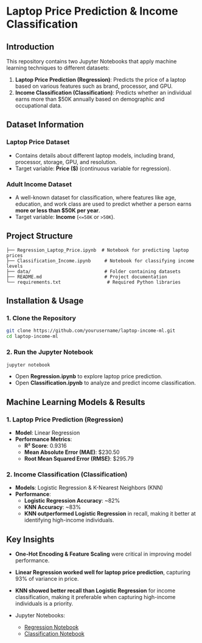# Laptop Price Prediction & Income Classification

## Introduction
This repository contains two Jupyter Notebooks that apply machine learning techniques to different datasets:

1. **Laptop Price Prediction (Regression)**: Predicts the price of a laptop based on various features such as brand, processor, and GPU.
2. **Income Classification (Classification)**: Predicts whether an individual earns more than $50K annually based on demographic and occupational data.

## Dataset Information
### Laptop Price Dataset
- Contains details about different laptop models, including brand, processor, storage, GPU, and resolution.
- Target variable: **Price ($)** (continuous variable for regression).

### Adult Income Dataset
- A well-known dataset for classification, where features like age, education, and work class are used to predict whether a person earns **more or less than $50K per year**.
- Target variable: **Income** (`<=50K` or `>50K`).

## Project Structure
```
├── Regression_Laptop_Price.ipynb  # Notebook for predicting laptop prices
├── Classification_Income.ipynb     # Notebook for classifying income levels
├── data/                           # Folder containing datasets
├── README.md                       # Project documentation
└── requirements.txt                 # Required Python libraries
```

## Installation & Usage
### 1. Clone the Repository
```sh
git clone https://github.com/yourusername/laptop-income-ml.git
cd laptop-income-ml
```

### 2. Run the Jupyter Notebook
```sh
jupyter notebook
```
- Open **Regression.ipynb** to explore laptop price prediction.
- Open **Classification.ipynb** to analyze and predict income classification.

## Machine Learning Models & Results
### 1. Laptop Price Prediction (Regression)
- **Model**: Linear Regression
- **Performance Metrics**:
  - **R² Score**: 0.9316
  - **Mean Absolute Error (MAE)**: $230.50
  - **Root Mean Squared Error (RMSE)**: $295.79

### 2. Income Classification (Classification)
- **Models**: Logistic Regression & K-Nearest Neighbors (KNN)
- **Performance**:
  - **Logistic Regression Accuracy**: ~82%
  - **KNN Accuracy**: ~83%
  - **KNN outperformed Logistic Regression** in recall, making it better at identifying high-income individuals.

## Key Insights
- **One-Hot Encoding & Feature Scaling** were critical in improving model performance.
- **Linear Regression worked well for laptop price prediction**, capturing 93% of variance in price.
- **KNN showed better recall than Logistic Regression** for income classification, making it preferable when capturing high-income individuals is a priority.

- Jupyter Notebooks:
  - [Regression Notebook](https://github.com/aayushsingh2708/Final_Intro_to_Data/blob/main/Regression.ipynb)
  - [Classification Notebook](https://github.com/aayushsingh2708/Final_Intro_to_Data/blob/main/Classification.ipynb)

